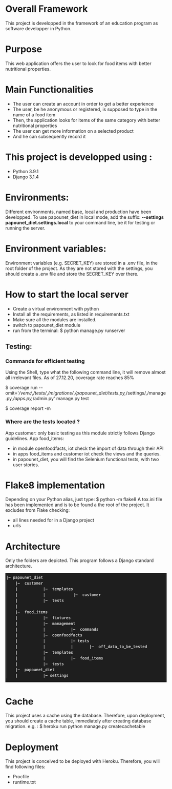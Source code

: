 # Overall Framework
This project is developped in the framework of an education program as software developper in Python.

# Purpose
This web application offers the user to look for food items with better nutritional properties.

# Main Functionalities
- The user can create an account in order to get a better experience
- The user, be he anonymous or registered, is supposed to type in the name of a food item
- Then, the application looks for items of the same category with better nutritional properties
- The user can get more information on a selected product
- And he can subsequently record it

# This project is developped using :
- Python 3.9.1 
- Django 3.1.4

# Environments:
Different environments, named base, local and production have been developped.
To use papounet_diet in local mode, add the suffix:
**--settings papounet_diet.settings.local**
to your command line, be it for testing or running the server.

# Environment variables:
Environment variables (e.g. SECRET_KEY) are stored in a .env file, in the root folder of the project.
As they are not stored with the settings, you should create a .env file and store the SECRET_KEY over there.

# How to start the local server
- Create a virtual environment with python
- Install all the requirements, as listed in requirements.txt
- Make sure all the modules are installed.
- switch to papounet_diet module
- run from the terminal: $ python manage.py runserver

## Testing:
### Commands for efficient testing
Using the Shell, type what the following command line, it will remove almost all irrelevant files.
As of 27.12.20, coverage rate reaches 85%

$ coverage run --omit='*/venv/*,*/tests/*,*/migrations/*,*/papounet_diet/tests.py,*/settings/*,*/manage.py,*/apps.py,*/admin.py'  manage.py test

$ coverage report -m

### Where are the tests located ?
App customer: only basic testing as this module strictly follows Django guidelines.
App food_items:
- in module openfoodfacts, iot check the import of data through their API
- in apps food_items and customer iot check the views and the queries.
- in papounet_diet, you will find the Selenium functional tests, with two user stories.

# Flake8 implementation
Depending on your Python alias, just type:
$ python -m flake8
A tox.ini file has been implemented and is to be found a the root of the project.
It excludes from Flake checking:
- all lines needed for in a Django project
- urls

# Architecture
Only the folders are depicted.
This program follows a Django standard architecture.

![Project Structure](support_documentation/architecture.png)

# Cache
This project uses a cache using the database.
Therefore, upon deployment, you should create a cache table, immediately after creating database migration.
e.g. : $ heroku run python manage.py createcachetable

# Deployment
This project is conceived to be deployed with Heroku.
Therefore, you will find following files:
- Procfile
- runtime.txt




